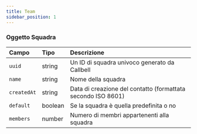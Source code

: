 ```yaml
---
title: Team
sidebar_position: 1
---
```


### Oggetto Squadra

| Campo       | Tipo    | Descrizione                                                  |
| :---------- | :------ | :----------------------------------------------------------- |
| `uuid`      | string  | Un ID di squadra univoco generato da Callbell                |
| `name`      | string  | Nome della squadra                                           |
| `createdAt` | string  | Data di creazione del contatto (formattata secondo ISO 8601) |
| `default`   | boolean | Se la squadra è quella predefinita o no                      |
| `members`   | number  | Numero di membri appartenenti alla squadra                   |